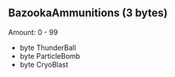 ## BazookaAmmunitions (3 bytes)

Amount: 0 - 99

* byte ThunderBall
* byte ParticleBomb
* byte CryoBlast